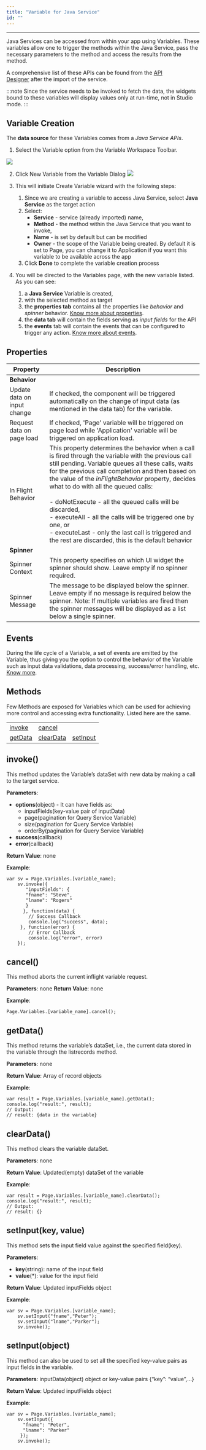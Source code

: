 ```yaml
---
title: "Variable for Java Service"
id: ""
---
```

---

Java Services can be accessed from within your app using Variables. These variables allow one to trigger the methods within the Java Service, pass the necessary parameters to the method and access the results from the method.

A comprehensive list of these APIs can be found from the [API Designer](/learn/assets/API_Access.png) after the import of the service.

:::note
Since the service needs to be invoked to fetch the data, the widgets bound to these variables will display values only at run-time, not in Studio mode.
:::

## Variable Creation

The **data source** for these Variables comes from a _Java Service APIs_.

1. Select the Variable option from the Variable Workspace Toolbar. 

[![](/learn/assets/var_sel.png)](/learn/assets/var_sel.png)

2. Click New Variable from the Variable Dialog 
[![](/learn/assets/var_new.png?v=20)](/learn/assets/var_new.png?v=20)

3. This will initiate Create Variable wizard with the following steps:
    1. Since we are creating a variable to access Java Service, select **Java Service** as the target action
    2. Select:
        - **Service** - service (already imported) name,
        - **Method** - the method within the Java Service that you want to invoke,
        - **Name** - is set by default but can be modified
        - **Owner** - the scope of the Variable being created. By default it is set to Page, you can change it to Application if you want this variable to be available across the app
    3. Click **Done** to complete the variable creation process
4. You will be directed to the Variables page, with the new variable listed. As you can see:
    1. a **Java Service** Variable is created,
    2. with the selected method as target
    3. the **properties tab** contains all the properties like _behavior_ and _spinner_ behavior. [Know more about properties](#properties).
    4. the **data tab** will contain the fields serving as _input fields_ for the API
    5. the **events** tab will contain the events that can be configured to trigger any action. [Know more about events](#events).

## Properties

| **Property** | **Description** |
| --- | --- |
| **Behavior** |
| Update data on input change | If checked, the component will be triggered automatically on the change of input data (as mentioned in the data tab) for the variable. |
| Request data on page load | If checked, 'Page' variable will be triggered on page load while 'Application' variable will be triggered on application load. |
| In Flight Behavior | This property determines the behavior when a call is fired through the variable with the previous call still pending. Variable queues all these calls, waits for the previous call completion and then based on the value of the _inFlightBehavior_ property, decides what to do with all the queued calls: <br> <br> - doNotExecute - all the queued calls will be discarded, <br> - executeAll - all the calls will be triggered one by one, or <br> - executeLast - only the last call is triggered and the rest are discarded, this is the default behavior <br>|
| **Spinner** |
| Spinner Context | This property specifies on which UI widget the spinner should show. Leave empty if no spinner required. |
| Spinner Message | The message to be displayed below the spinner. Leave empty if no message is required below the spinner. Note: If multiple variables are fired then the spinner messages will be displayed as a list below a single spinner. |

## Events

During the life cycle of a Variable, a set of events are emitted by the Variable, thus giving you the option to control the behavior of the Variable such as input data validations, data processing, success/error handling, etc. [Know more](/learn/app-development/variables/variables-actions/#events-implementation).

## Methods

Few Methods are exposed for Variables which can be used for achieving more control and accessing extra functionality. Listed here are the same.

<table class="reference notranslate"><tbody><tr><td><a href="#invoke">invoke</a></td><td><a href="#cancel">cancel</a></td></tr><tr><td><a href="#getData">getData</a></td><td><a href="#clearData">clearData</a></td><td><a href="#setInput">setInput</a></td></tr></tbody></table>

## invoke()

This method updates the Variable’s dataSet with new data by making a call to the target service.

**Parameters**:

- **options**(object) - It can have fields as:
    - inputFields(key-value pair of inputData)
    - page(pagination for Query Service Variable)
    - size(pagination for Query Service Variable)
    - orderBy(pagination for Query Service Variable)
- **success**(callback)
- **error**(callback)

**Return Value**: none

**Example**:
```
var sv = Page.Variables.[variable_name];
    sv.invoke({
       "inputFields": {
       "fname": "Steve",
       "lname": "Rogers"
       }
      }, function(data) {
        // Success Callback
        console.log("success", data);
     }, function(error) {
        // Error Callback
        console.log("error", error)
    });
```
## cancel()

This method aborts the current inflight variable request.

**Parameters**: none **Return Value**: none

**Example**:
```
Page.Variables.[variable_name].cancel();
```
## getData()

This method returns the variable’s dataSet, i.e., the current data stored in the variable through the listrecords method.

**Parameters**: none

**Return Value**: Array of record objects

**Example**:
```
var result = Page.Variables.[variable_name].getData();
console.log("result:", result);
// Output: 
// result: {data in the variable}
```
## clearData()

This method clears the variable dataSet.

**Parameters**: none

**Return Value**: Updated(empty) dataSet of the variable

**Example**:
```
var result = Page.Variables.[variable_name].clearData();
console.log("result:", result);
// Output: 
// result: {}
```
## setInput(key, value)

This method sets the input field value against the specified field(key).

**Parameters**:

- **key**(string): name of the input field
- **value**(*): value for the input field

**Return Value**: Updated inputFields object

**Example**:
```
var sv = Page.Variables.[variable_name];
    sv.setInput("fname","Peter");
    sv.setInput("lname","Parker");
    sv.invoke();
```
## setInput(object)

This method can also be used to set all the specified key-value pairs as input fields in the variable.

**Parameters**: inputData(object) object or key-value pairs {“key”: “value”,…}

**Return Value**: Updated inputFields object

**Example**:
```
var sv = Page.Variables.[variable_name];
    sv.setInput({
      "fname": "Peter",
      "lname": "Parker"
     });
    sv.invoke();
```
